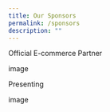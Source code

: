 ```yaml
---
title: Our Sponsors
permalink: /sponsors
description: ""
---
```

Official E-commerce Partner

image


Presenting 

image